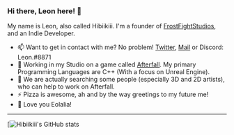 ### Hi there, Leon here! 👋

My name is Leon, also called Hibiikiii. I'm a founder of [FrostFightStudios](https://frostfightstudios.com), and an Indie Developer.

- 📫 Want to get in contact with me? No problem! [Twitter](https://twitter.com/RealHibiikiii), [Mail](mailto:leon.e@frostfightstudios.com) or Discord: Leon.#8871
- 🔭 Working in my Studio on a game called [Afterfall](https://playafterfall.com). My primary Programming Languages are C++ (With a focus on Unreal Engine).
- 👯 We are actually searching some people (especially 3D and 2D artists), who can help to work on Afterfall.
- ⚡ Pizza is awesome, ah and by the way greetings to my future me!
- 💌 Love you Eolalia!

---

[![Hibiikiii's GitHub stats](https://github-readme-stats.vercel.app/api?username=hibiikiii)


<!--
**Hibiikiii/Hibiikiii** is a ✨ _special_ ✨ repository because its 'README.md' (this file) appears on your GitHub profile.
